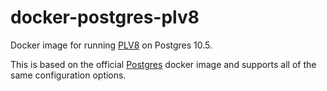 # docker-postgres-plv8

Docker image for running [PLV8](https://github.com/plv8/plv8) on Postgres 10.5.

This is based on the official [Postgres](https://hub.docker.com/_/postgres)
docker image and supports all of the same configuration options.
